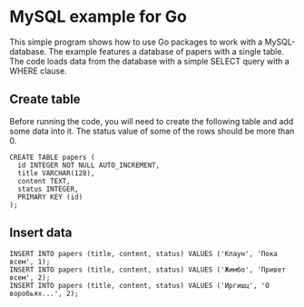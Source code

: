 # MySQL example for Go

This simple program shows how to use Go packages to
work with a MySQL-database. The example features a database
of papers with a single table. The code loads data from
the database with a simple SELECT query with a WHERE clause.

## Create table

Before running the code, you will need to create the following table
and add some data into it. The status value of some of the rows should be
more than 0.

```
CREATE TABLE papers (
  id INTEGER NOT NULL AUTO_INCREMENT,
  title VARCHAR(128),
  content TEXT,
  status INTEGER,
  PRIMARY KEY (id)
);
```

## Insert data

```
INSERT INTO papers (title, content, status) VALUES ('Клаун', 'Пока всем', 1);
INSERT INTO papers (title, content, status) VALUES ('Жимбо', 'Привет всем', 2);
INSERT INTO papers (title, content, status) VALUES ('Иргишц', 'О воробьях...', 2);
```
